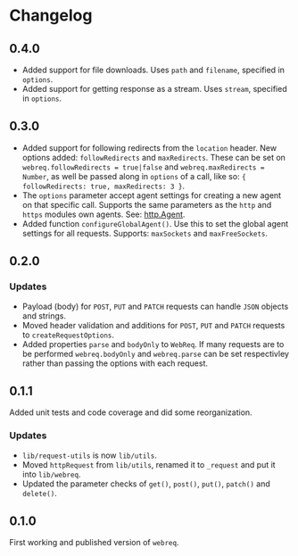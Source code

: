 # Changelog

## 0.4.0

* Added support for file downloads. Uses `path` and `filename`, specified in `options`.
* Added support for getting response as a stream. Uses `stream`, specified in `options`.

## 0.3.0

* Added support for following redirects from the `location` header. New options added: `followRedirects` and `maxRedirects`. These can
be set on `webreq.followRedirects = true|false` and `webreq.maxRedirects = Number`, as well be passed along in `options` of a call, like so: `{ followRedirects: true, maxRedirects: 3 }`.
* The `options` parameter accept agent settings for creating a new agent on that specific call. Supports the same parameters as the `http` and `https`
modules own agents. See: [http.Agent](https://nodejs.org/api/http.html#http_class_http_agent).
* Added function `configureGlobalAgent()`. Use this to set the global agent settings for all requests. Supports: `maxSockets` and `maxFreeSockets`.

## 0.2.0

### Updates

* Payload (body) for `POST`, `PUT` and `PATCH` requests can handle `JSON` objects and strings.
* Moved header validation and additions for `POST`, `PUT` and `PATCH` requests to `createRequestOptions`.
* Added properties `parse` and `bodyOnly` to `WebReq`. If many requests are to be performed `webreq.bodyOnly` and 
`webreq.parse` can be set respectivley rather than passing the options with each request.

## 0.1.1
Added unit tests and code coverage and did some reorganization.

### Updates

* `lib/request-utils` is now `lib/utils`.
* Moved `httpRequest` from `lib/utils`, renamed it to `_request` and put it into `lib/webreq`.
* Updated the parameter checks of `get()`, `post()`, `put()`, `patch()` and `delete()`.


## 0.1.0
First working and published version of `webreq`.